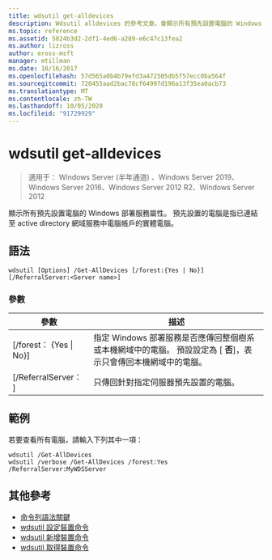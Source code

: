 ```yaml
---
title: wdsutil get-alldevices
description: Wdsutil alldevices 的參考文章，會顯示所有預先設置電腦的 Windows 部署服務屬性。
ms.topic: reference
ms.assetid: 5824b3d2-2df1-4ed6-a289-e6c47c13fea2
ms.author: lizross
author: eross-msft
manager: mtillman
ms.date: 10/16/2017
ms.openlocfilehash: 57d565a0b4b79efd3a472505db5f57ecc0ba564f
ms.sourcegitcommit: 720455aad2bac78cf64997d196a13f35ea0acb73
ms.translationtype: MT
ms.contentlocale: zh-TW
ms.lasthandoff: 10/05/2020
ms.locfileid: "91729929"
---
```

# <a name="wdsutil-get-alldevices"></a>wdsutil get-alldevices

> 適用于： Windows Server (半年通道) 、Windows Server 2019、Windows Server 2016、Windows Server 2012 R2、Windows Server 2012

顯示所有預先設置電腦的 Windows 部署服務屬性。 預先設置的電腦是指已連結至 active directory 網域服務中電腦帳戶的實體電腦。

## <a name="syntax"></a>語法
```
wdsutil [Options] /Get-AllDevices [/forest:{Yes | No}] [/ReferralServer:<Server name>]
```
### <a name="parameters"></a>參數
|參數|描述|
|-------|--------|
|[/forest： {Yes &#124; No}]|指定 Windows 部署服務是否應傳回整個樹系或本機網域中的電腦。 預設設定為 [ **否**]，表示只會傳回本機網域中的電腦。|
|[/ReferralServer： <Server name> ]|只傳回針對指定伺服器預先設置的電腦。|
## <a name="examples"></a>範例
若要查看所有電腦，請輸入下列其中一項：
```
wdsutil /Get-AllDevices
wdsutil /verbose /Get-AllDevices /forest:Yes /ReferralServer:MyWDSServer
```
## <a name="additional-references"></a>其他參考
- [命令列語法關鍵](command-line-syntax-key.md)
- [wdsutil 設定裝置命令](wdsutil-set-device.md)
- [wdsutil 新增裝置命令](wdsutil-add-device.md)
- [wdsutil 取得裝置命令](wdsutil-get-device.md)
